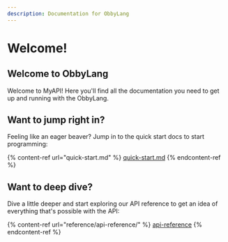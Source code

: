 ```yaml
---
description: Documentation for ObbyLang
---
```


# Welcome!

## Welcome to ObbyLang

Welcome to MyAPI! Here you'll find all the documentation you need to get up and running with the ObbyLang.

## Want to jump right in?

Feeling like an eager beaver? Jump in to the quick start docs to start programming:

{% content-ref url="quick-start.md" %}
[quick-start.md](quick-start.md)
{% endcontent-ref %}

## Want to deep dive?

Dive a little deeper and start exploring our API reference to get an idea of everything that's possible with the API:

{% content-ref url="reference/api-reference/" %}
[api-reference](reference/api-reference/)
{% endcontent-ref %}
